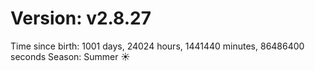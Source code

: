 # Version: v2.8.27
Time since birth: 1001 days, 24024 hours, 1441440 minutes, 86486400 seconds
Season: Summer ☀️
